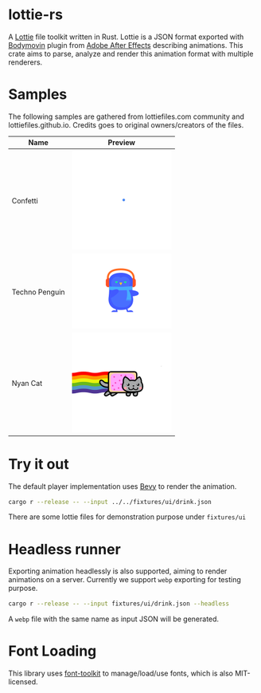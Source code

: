 # lottie-rs

A [Lottie](https://github.com/airbnb/lottie-web) file toolkit written in Rust. Lottie is a JSON format exported with [Bodymovin](https://github.com/airbnb/lottie-web) plugin from [Adobe After Effects](http://www.adobe.com/products/aftereffects.html) describing animations. This crate aims to parse, analyze and render this animation format with multiple renderers.


# Samples

The following samples are gathered from lottiefiles.com community and lottiefiles.github.io. Credits
goes to original owners/creators of the files.

| **Name**       | **Preview**                                                  |
| -------------- | ------------------------------------------------------------ |
| Confetti       | <img src="fixtures/results/confetti.webp" width="200">       |
| Techno Penguin | <img src="fixtures/results/techno_penguin.webp" width="200"> |
| Nyan Cat       | <img src="fixtures/results/nyan_cat.webp" width="200">       |

# Try it out

The default player implementation uses [Bevy](https://github.com/bevyengine/bevy) to render the animation.

```bash
cargo r --release -- --input ../../fixtures/ui/drink.json
```

There are some lottie files for demonstration purpose under `fixtures/ui`

# Headless runner

Exporting animation headlessly is also supported, aiming to render animations on a server. Currently we support
`webp` exporting for testing purpose.

```bash
cargo r --release -- --input fixtures/ui/drink.json --headless
```

A `webp` file with the same name as input JSON will be generated.

# Font Loading

This library uses [font-toolkit](https://github.com/alibaba/font-toolkit) to manage/load/use fonts, which
is also MIT-licensed.
